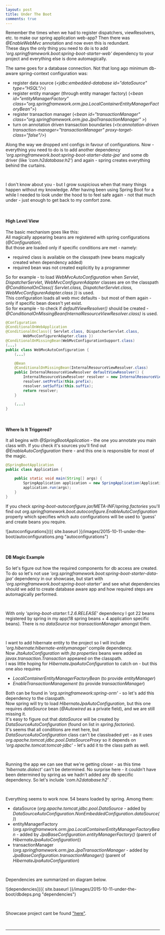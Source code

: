 ```yaml
---
layout: post
title: Under The Boot
comments: true
---
```


Remember the times when we had to register dispatchers, viewResolvers, etc. to make our spring application web-app? Then there was _@EnableWebMvc_ annotation and now even this is redundant.  
These days the only thing you need to do is to add _'org.springframework.boot:spring-boot-starter-web'_ dependency to your project and everything else is done automagically.



The same goes for a database connection. Not that long ago minimum db-aware spring-context configuration was:

+ register data source (_&lt;jdbc:embedded-database id="dataSource" type="HSQL"/&gt;_)
+ register entity manager (through entity manager factory) (_&lt;bean id="entityManagerFactory" class="org.springframework.orm.jpa.LocalContainerEntityManagerFactoryBean"&gt;_)
+ register transaction manager (_&lt;bean id="transactionManager" class="org.springframework.orm.jpa.JpaTransactionManager" &gt;_)
+ turn on annotation driven transaction boundaries (_&lt;tx:annotation-driven transaction-manager="transactionManager" proxy-target-class="false"/&gt;_)

Along the way we dropped xml configs in favour of configurations. Now - everything you need to do is to add another dependency _'org.springframework.boot:spring-boot-starter-data-jpa'_ and some db driver (like _'com.h2database:h2'_) and again - spring creates everything behind the curtains.

&nbsp;

I don't know about you - but I grow suspicious when that many things happen without my knowledge. After having been using Spring Boot for a while I needed to look under the hood to to feel safe again - not that much under - just enough to get back to my comfort zone. 

&nbsp;

#### High Level View

The basic mechanism goes like this:  
All magically appearing beans are registered with spring configurations (_@Configuration_).  
But those are loaded only if specific conditions are met - namely:

+ required class is available on the classpath (new beans magically created when dependency added)
+ required bean was not created explicitly by a programmer

So for example - to load _WebMvcAutoConfiguration_ when _Servlet_, _DispatcherServlet_, _WebMvcConfigurerAdapter_ classes are on the classpath _@ConditionalOnClass({ Servlet.class, DispatcherServlet.class, WebMvcConfigurerAdapter.class })_ is used.  
This configuration loads all web mvc defaults - but most of them again - only if specific bean doesn't yet exist.  
So for example - to check if _defaultViewResolver()_ should be created - _@ConditionalOnMissingBean(InternalResourceViewResolver.class)_ is used.


```java
@Configuration
@ConditionalOnWebApplication
@ConditionalOnClass({ Servlet.class, DispatcherServlet.class,
		WebMvcConfigurerAdapter.class })
@ConditionalOnMissingBean(WebMvcConfigurationSupport.class)
(...)
public class WebMvcAutoConfiguration {
	(...)

	@Bean
	@ConditionalOnMissingBean(InternalResourceViewResolver.class)
	public InternalResourceViewResolver defaultViewResolver() {
		InternalResourceViewResolver resolver = new InternalResourceViewResolver();
		resolver.setPrefix(this.prefix);
		resolver.setSuffix(this.suffix);
		return resolver;
	}
	
	(...)
}
```  

&nbsp;

#### Where Is It Triggered?

It all begins with _@SpringBootApplication_ - the one you annotate you main class with. If you check it's sources you'll find out _@EnableAutoConfiguration_ there - and this one is responsible for most of  the magic.

```java
@SpringBootApplication
public class Application {

    public static void main(String[] args) {
        SpringApplication application = new SpringApplication(Application.class);
        application.run(args);
    }
}
```  

If you check _spring-boot-autoconfigure.jar/META-INF/spring.factories_ you'll find out _org.springframework.boot.autoconfigure.EnableAutoConfiguration_ property which specifies which auto configurations will be used to 'guess' and create beans you require.

![autoconfigurations]({{ site.baseurl }}/images/2015-10-11-under-the-boot/autoconfigurations.png "autoconfigurations")

&nbsp;

#### DB Magic Example

So let's figure out how the required components for db access are created.  
To do so let's not use _'org.springframework.boot:spring-boot-starter-data-jpa'_ dependency in our showcase, but start with _'org.springframework.boot:spring-boot-starter'_ and see what dependencies should we add to create database aware app and how required steps are automagically performed.

&nbsp;

With only _'spring-boot-starter:1.2.6.RELEASE'_ dependency I got 22 beans registered by spring in my app(18 spring beans + 4 application specific beans). There is no _dataSource_ nor _transactionManager_ amongst them.

&nbsp;

I want to add hibernate entity to the project so I will include _'org.hibernate:hibernate-entitymanager'_ compile dependency.  
Now _JtaAutoConfiguration_ with _jta properties_ beans were added as _javax.transaction.Transaction_ appeared on the classpath.  
I was little hoping for _HibernateJpaAutoConfiguration_ to catch on - but this one also requires

+ _LocalContainerEntityManagerFactoryBean_ (to provide _entityManager_)
+ _EnableTransactionManagement_ (to provide _transactionManager_)

Both can be found in _'org.springframework:spring-orm'_ - so let's add this dependency to the classpath.  
Now spring will try to load _HibernateJpaAutoConfiguration_, but this one requires _dataSource_ bean (_@Autowired_ as a private field),
and we are still missing it.  
It's easy to figure out that _dataSource_ will be created by _DataSourceAutoConfiguration_ (found on list in _spring.factories_).  
It's seems that all conditions are met here, but _DataSourceAutoConfiguration_ class can't be classloaded yet - as it uses _org.apache.tomcat.jdbc.pool.DataSourceProxy_ so it depends on _'org.apache.tomcat:tomcat-jdbc'_ - let's add it to the class path as well.

&nbsp;

Running the app we can see that we're getting closer - as this time _'hibernate.dialect'_ can't be determined. No surprise here - it couldn't have been determined by spring as we hadn't added any db specific dependency. So let's include '_com.h2database:h2'_ .

&nbsp;

Everything seems to work now. 54 beans loaded by spring. Among them:

+ dataSource (_org.apache.tomcat.jdbc.pool.DataSource_ - added by _DataSourceAutoConfiguration.NonEmbeddedConfiguration.dataSource()_)
+ entityManagerFactory (_org.springframework.orm.jpa.LocalContainerEntityManagerFactoryBean_ - added by _JpaBaseConfiguration.entityManagerFactory()_ (parent of _HibernateJpaAutoConfiguration_))
+ transactionManager (_org.springframework.orm.jpa.JpaTransactionManager_ - added by _JpaBaseConfiguration.transactionManager()_ (parent of _HibernateJpaAutoConfiguration_)

&nbsp;

Dependencies are summarized on diagram below.

![dependencies]({{ site.baseurl }}/images/2015-10-11-under-the-boot/dbdeps.png "dependencies")

&nbsp;

Showcase project cant be found ["here"](https://github.com/dkublik/under-the-boot).

&nbsp;
****



